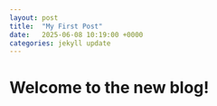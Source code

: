 ```yaml
---
layout: post
title:  "My First Post"
date:   2025-06-08 10:19:00 +0000
categories: jekyll update
---
```


# Welcome to the new blog!
